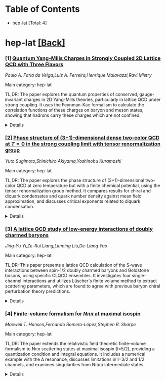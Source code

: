 <div id=toc></div>

# Table of Contents

- [hep-lat](#hep-lat) [Total: 4]


<div id='hep-lat'></div>

# hep-lat [[Back]](#toc)

### [1] [Quantum Yang-Mills Charges in Strongly Coupled 2D Lattice QCD with Three Flavors](https://arxiv.org/abs/2509.22790)
*Paulo A. Faria da Veiga,Luiz A. Ferreira,Henrique Malavazzi,Ravi Mistry*

Main category: hep-lat

TL;DR: The paper explores the quantum properties of conserved, gauge-invariant charges in 2D Yang-Mills theories, particularly in lattice QCD under strong coupling. It uses the Feynman-Kac formalism to calculate the correlation functions of these charges on baryon and meson states, showing that hadrons carry these charges which are not confined.


<details>
  <summary>Details</summary>
Motivation: The motivation is to understand the quantum behavior of truly gauge-invariant and conserved charges within the context of two-dimensional Yang-Mills theories, especially in the realm of lattice Quantum Chromodynamics (QCD) at strong coupling, and to explore their implications for confinement and hadron structure.

Method: The method involves constructing the gauge-invariant charges using the integral form of the Yang-Mills equations, and then applying the Feynman-Kac formalism to evaluate the correlation functions of these charges on baryon and meson states through functional integrals over the gauge group SU(N), where N=2,3, and Grassmannian variables representing fermionic fields.

Result: The results indicate that the lowest non-trivial gauge-invariant charges have non-zero expectation values for baryon and meson states, while they are zero for non-gauge-invariant states, suggesting that hadrons do indeed carry these unconfined charges.

Conclusion: The conclusion drawn from the study is that there is a potential link between the presence of gauge-invariant charges and the phenomenon of confinement, as hadronic states exhibit these charges, which are not observed in non-gauge-invariant states. Further analysis of renormalization effects and higher-order contributions is needed to fully understand the relationship.

Abstract: We investigate the quantum properties of the truly gauge-invariant and
conserved charges of two-dimensional Yang-Mills theories, focusing on lattice
QCD in the strong coupling regime. The construction of those charges uses the
integral version of the (1+1)-dimensional Yang-Mills equations, and they
correspond to the eigenvalues of a charge operator. The gauge invariance of the
charges suggests that they are not confined, hence hadronic states may carry
them. Using the Feynman-Kac formalism, we evaluate the correlation functions of
those charges on baryon and meson states through functional integrals over the
gauge group SU(N) (N=2,3) and Grassmannian variables - the fermionic fields.
Our results show that the expectation values of the lowest non-trivial charges
are nonzero for baryon and meson states but vanish for non-gauge-invariant
states, supporting the interpretation that hadrons indeed carry these charges.
While renormalization effects and higher-order contributions remain to be
analyzed, these findings point toward a potential link between gauge-invariant
charges and confinement.

</details>


### [2] [Phase structure of (3+1)-dimensional dense two-color QCD at $T=0$ in the strong coupling limit with tensor renormalization group](https://arxiv.org/abs/2509.23637)
*Yuto Sugimoto,Shinichiro Akiyama,Yoshinobu Kuramashi*

Main category: hep-lat

TL;DR: The paper explores the phase structure of (3+1)-dimensional two-color QCD at zero temperature but with a finite chemical potential, using the tensor renormalization group method. It compares results for chiral and diquark condensates and quark number density against mean field approximation, and discusses critical exponents related to diquark condensation.


<details>
  <summary>Details</summary>
Motivation: To understand the phase structure of (3+1)-dimensional strong coupling two-color QCD under conditions of zero temperature and finite chemical potential, and to compare numerical findings with analytical predictions from the mean field approximation, particularly in the context of diquark condensation phenomena.

Method: The study employs the tensor renormalization group method to numerically evaluate the chiral and diquark condensates as well as the quark number density as functions of the chemical potential. This approach is used to analyze the system's behavior and extract critical exponents associated with diquark condensation.

Result: Results include the evaluation of chiral and diquark condensates, along with the quark number density, as functions of the chemical potential. These outcomes are compared with previous analytical work done using the mean field approximation, and insights into the critical exponents related to the diquark condensation are provided.

Conclusion: The research provides a detailed numerical investigation into the phase structure of two-color QCD under specific conditions, offering a comparison with mean field approximation and contributing to the understanding of critical exponents in diquark condensation.

Abstract: We investigate the phase structure of the (3+1)-dimensional strong coupling
two-color QCD at zero temperature with finite chemical potential using the
tensor renormalization group method. The chiral and diquark condensates and the
quark number density are evaluated as a function of the chemical potential. Our
results are compared with the previous analytical results using the mean field
approximation. The critical exponents associated with the diquark condensation
are also discussed.

</details>


### [3] [A lattice QCD study of low-energy interactions of doubly charmed baryons](https://arxiv.org/abs/2509.24649)
*Jing-Yu Yi,Ze-Rui Liang,Liuming Liu,De-Liang Yao*

Main category: hep-lat

TL;DR: This paper presents a lattice QCD calculation of the S-wave interactions between spin-1/2 doubly charmed baryons and Goldstone bosons, using specific CLQCD ensembles. It investigates four single-channel interactions and utilizes Lüscher's finite volume method to extract scattering parameters, which are found to agree with previous baryon chiral perturbation theory predictions.


<details>
  <summary>Details</summary>
Motivation: The motivation is to provide a quantitative understanding of the S-wave interactions between spin-1/2 doubly charmed baryons and Goldstone bosons through a lattice QCD calculation, offering a comparison with theoretical predictions from baryon chiral perturbation theory.

Method: The method involves lattice QCD calculations on $N_f=2+1$ CLQCD ensembles with a particular lattice spacing and pion masses. The researchers investigate four specific single-channel interactions that do not involve disconnected diagrams. They apply Lüscher's finite volume method to derive scattering lengths and effective ranges from the finite-volume spectra.

Result: The results include the extraction of scattering parameters such as scattering lengths and effective ranges for the four investigated single-channel interactions, which show good agreement with prior predictions made by baryon chiral perturbation theory.

Conclusion: The conclusion drawn from the study is that the calculated scattering parameters using lattice QCD methods are consistent with those predicted by baryon chiral perturbation theory, thereby supporting the validity of the theoretical framework in describing the S-wave interactions of interest.

Abstract: We present a lattice QCD calculation of the S-wave interactions between the
spin-1/2 doubly charmed baryons ($\Xi_{cc},\Omega_{cc}$) and Goldstone bosons
($\pi,K,\bar{K}$) using the $N_f=2+1$ CLQCD ensembles with lattice spacing $a =
0.07746$ fm and two pion masses $M_\pi \simeq 210$ and 300 MeV. Four
single-channel interactions, $I=1/2$ $\Omega_{cc}\bar{K}$, $I=1$ $\Xi_{cc}K$,
$I=0$ $\Xi_{cc}K$ and $I=3/2$ $\Xi_{cc}\pi$, are investigated, since they are
free of disconnected diagrams. L\"uscher's finite volume method is utilized to
extract the scattering parameters in the effective range expansion, i.e., the
scattering lengths and effective ranges, from the finite-volume spectra. Our
obtained results agree well with previous baryon chiral perturbation theory
predictions.

</details>


### [4] [Finite-volume formalism for $Nππ$ at maximal isospin](https://arxiv.org/abs/2509.24778)
*Maxwell T. Hansen,Fernando Romero-López,Stephen R. Sharpe*

Main category: hep-lat

TL;DR: The paper extends the relativistic field theoretic finite-volume formalism to Nππ scattering states at maximal isospin (I=5/2), providing a quantization condition and integral equations. It includes a numerical example with the Δ resonance, discusses limitations in I=3/2 and 1/2 channels, and examines singularities from Nπππ intermediate states.


<details>
  <summary>Details</summary>
Motivation: The motivation of this paper is to extend the existing formalism for calculating scattering amplitudes to more complex systems involving three particles, specifically to Nππ scattering states with maximal isospin. The authors aim to provide a theoretical framework that can account for the spin of the nucleon and non-degenerate particles, as well as to explore the complications arising from mixing with Nπ states in lower isospin channels.

Method: The method involves developing a quantization condition that relates finite-volume energies to K matrices, which are then connected to physical scattering amplitudes through integral equations. The K matrices are parametrized, and the new features due to the nucleon's spin and non-degenerate particle use are addressed. A numerical application with the Δ resonance is provided, and singularities from Nπππ intermediate states are studied.

Result: The results include the derivation of a quantization condition and integral equations for Nππ scattering states at I=5/2. A sample numerical application is given, demonstrating the inclusion of the Δ resonance in the Nπ subchannel. The study also finds that subthreshold cutoff functions must be modified to avoid singularities from Nπππ intermediate states. Limitations are noted for I=3/2 and 1/2 channels where mixing with Nπ states occurs.

Conclusion: The paper concludes with an extension of the formalism to Nππ scattering at I=5/2, but notes that the treatment of I=3/2 and 1/2 channels is incomplete due to the complexity introduced by mixing with Nπ states. It sets the stage for future work on fully treating all Nππ ↔ Nπ systems and provides groundwork for dealing with singularities in the amplitudes.

Abstract: We extend the relativistic field theoretic finite-volume formalism to $N \pi
\pi$ scattering states at maximal isospin, $I=5/2$. As in previous work using
the relativistic field theory approach, we work to all orders in a generic
low-energy effective theory, and determine the quantization condition that
relates finite-volume energies to intermediate K matrices, and the integral
equations connecting the latter to the physical scattering amplitudes. We
discuss the parametrization of the K matrices, and explain in detail the new
features that arise in implementing the quantization condition due to the spin
of the nucleon in combination with the use of non-degenerate particles. As a
concrete example, we provide a sample numerical application including the
$\Delta$ resonance in the $N\pi$ subchannel. The extension to the $I=3/2$ and
$1/2$ channels is more involved, due to mixing with $N\pi$ states, and we do
not provide a complete formalism for these cases. We explain why $N\pi$ states
cannot be included by treating the nucleon as a pole in $p$-wave $N\pi$
scattering, an approach that has been successful in studying $D D^*$ scattering
using the three-particle $DD\pi$ formalism. We additionally provide results for
all isospins under the assumption of no two-to-three mixing, thereby laying the
groundwork for a follow-up paper in which all $N\pi\pi \leftrightarrow N\pi$
systems are fully treated. Finally, we study the singularities in $N\pi\pi$
amplitudes arising from $N\pi\pi\pi$ intermediate states, and find that our
subthreshold cutoff functions must be modified to avoid such singularities.

</details>
